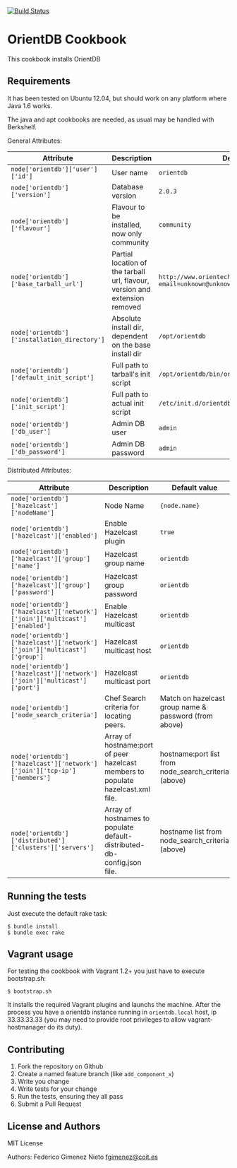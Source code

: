 [![Build Status](https://travis-ci.org/fgimenez/orientdb-cookbook.png)](https://travis-ci.org/fgimenez/orientdb-cookbook)

OrientDB Cookbook
=================
This cookbook installs OrientDB

Requirements
------------

It has been tested on Ubuntu 12.04, but should work on any platform where Java 1.6 works. 

The java and apt cookbooks are needed, as usual may be handled with Berkshelf. 


General Attributes:

|Attribute|Description|Default value|
|---------|-----------|-------------|
|`node['orientdb']['user']['id']`|User name|`orientdb`|
|`node['orientdb']['version']`|Database version|`2.0.3`|
|`node['orientdb']['flavour']`|Flavour to be installed, now only community|`community`|
|`node['orientdb']['base_tarball_url']`|Partial location of the tarball url, flavour, version and extension removed|`http://www.orientechnologies.com/download.php?email=unknown@unknown.com&os=linux&file=orientdb`|
|`node['orientdb']['installation_directory']`|Absolute install dir, dependent on the base install dir|`/opt/orientdb`|
|`node['orientdb']['default_init_script']`|Full path to tarball's init script|`/opt/orientdb/bin/orientdb.sh`|
|`node['orientdb']['init_script']`|Full path to actual init script|`/etc/init.d/orientdb`|
|`node['orientdb']['db_user']`|Admin DB user|`admin`|
|`node['orientdb']['db_password']`|Admin DB password|`admin`|

Distributed Attributes:

|Attribute|Description|Default value|
|---------|-----------|-------------|
|`node['orientdb']['hazelcast']['nodeName']`|Node Name|`{node.name}`|
|`node['orientdb']['hazelcast']['enabled']`|Enable Hazelcast plugin|`true`|
|`node['orientdb']['hazelcast']['group']['name']`|Hazelcast group name|`orientdb`|
|`node['orientdb']['hazelcast']['group']['password']`|Hazelcast group password|`orientdb`|
|`node['orientdb']['hazelcast']['network']['join']['multicast']['enabled']`|Enable Hazelcast multicast|`orientdb`|
|`node['orientdb']['hazelcast']['network']['join']['multicast']['group']`|Hazelcast multicast host|`orientdb`|
|`node['orientdb']['hazelcast']['network']['join']['multicast']['port']`|Hazelcast multicast port|`orientdb`|
|`node['orientdb']['node_search_criteria']`|Chef Search criteria for locating peers.|Match on hazelcast group name & password (from above)|
|`node['orientdb']['hazelcast']['network']['join']['tcp-ip']['members']`|Array of hostname:port of peer hazelcast members to populate hazelcast.xml file.|hostname:port list from node_search_criteria (above)|
|`node['orientdb']['distributed']['clusters']['servers']`|Array of hostnames to populate default-distributed-db-config.json file.|hostname list from node_search_criteria (above)|



Running the tests
-----------------

Just execute the default rake task:

    $ bundle install
    $ bundle exec rake

Vagrant usage
-------------

For testing the cookbook with Vagrant 1.2+ you just have to execute bootstrap.sh:

    $ bootstrap.sh

It installs the required Vagrant plugins and launchs the machine. After the process you have a orientdb instance running in ```orientdb.local``` host, ip 33.33.33.33 (you may need to provide root privileges to allow vagrant-hostmanager do its duty).

Contributing
------------

1. Fork the repository on Github
2. Create a named feature branch (like `add_component_x`)
3. Write you change
4. Write tests for your change
5. Run the tests, ensuring they all pass
6. Submit a Pull Request

License and Authors
-------------------
MIT License

Authors: Federico Gimenez Nieto <fgimenez@coit.es>

